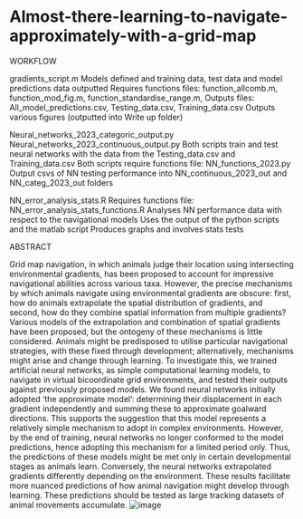 # Almost-there-learning-to-navigate-approximately-with-a-grid-map

WORKFLOW

gradients_script.m
    Models defined and training data, test data and model predictions data outputted
    Requires functions files: function_allcomb.m, function_mod_fig.m, function_standardise_range.m,
    Outputs files: All_model_predictions.csv, Testing_data.csv, Training_data.csv
    Outputs various figures (outputted into Write up folder)

Neural_networks_2023_categoric_output.py
Neural_networks_2023_continuous_output.py
    Both scripts train and test neural networks with the data from the Testing_data.csv and Training_data.csv
    Both scripts require functions file: NN_functions_2023.py
    Output csvs of NN testing performance into NN_continuous_2023_out and NN_categ_2023_out folders

NN_error_analysis_stats.R
    Requires functions file: NN_error_analysis_stats_functions.R
    Analyses NN performance data with respect to the navigational models
    Uses the output of the python scripts and the matlab script
    Produces graphs and involves stats tests

ABSTRACT

Grid map navigation, in which animals judge their location using intersecting environmental gradients, has been proposed to account for impressive navigational abilities across various taxa. However, the precise mechanisms by which animals navigate using environmental gradients are obscure: first, how do animals extrapolate the spatial distribution of gradients, and second, how do they combine spatial information from multiple gradients? Various models of the extrapolation and combination of spatial gradients have been proposed, but the ontogeny of these mechanisms is little considered. Animals might be predisposed to utilise particular navigational strategies, with these fixed through development; alternatively, mechanisms might arise and change through learning. To investigate this, we trained artificial neural networks, as simple computational learning models, to navigate in virtual bicoordinate grid environments, and tested their outputs against previously proposed models. We found neural networks initially adopted ‘the approximate model’: determining their displacement in each gradient independently and summing these to approximate goalward directions. This supports the suggestion that this model represents a relatively simple mechanism to adopt in complex environments. However, by the end of training, neural networks no longer conformed to the model predictions, hence adopting this mechanism for a limited period only. Thus, the predictions of these models might be met only in certain developmental stages as animals learn. Conversely, the neural networks extrapolated gradients differently depending on the environment. These results facilitate more nuanced predictions of how animal navigation might develop through learning. These predictions should be tested as large tracking datasets of animal movements accumulate. ![image](https://github.com/user-attachments/assets/7b6c7594-35cd-4107-817d-14db684748a0)
